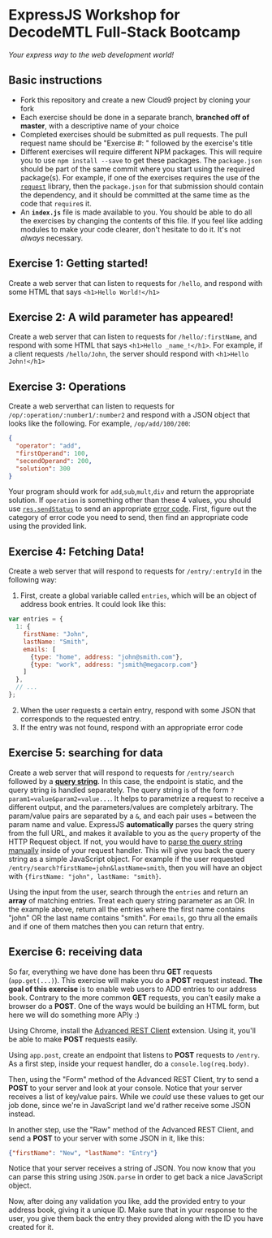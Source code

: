 # ExpressJS Workshop for DecodeMTL Full-Stack Bootcamp
*Your express way to the web development world!*

## Basic instructions
* Fork this repository and create a new Cloud9 project by cloning your fork
* Each exercise should be done in a separate branch, **branched off of master**, with a descriptive name of your choice
* Completed exercises should be submitted as pull requests. The pull request name should be "Exercise #: " followed by the exercise's title
* Different exercises will require different NPM packages. This will require you to use `npm install --save` to get these packages. The `package.json` should be part of the same commit where you start using the required package(s). For example, if one of the exercises requires the use of the [`request`](https://github.com/request/request) library, then the `package.json` for that submission should contain the dependency, and it should be committed at the same time as the code that `require`s it.
* An **`index.js`** file is made available to you. You should be able to do all the exercises by changing the contents of this file. If you feel like adding modules to make your code clearer, don't hesitate to do it. It's not *always* necessary.

## Exercise 1: Getting started!
Create a web server that can listen to requests for `/hello`, and respond with some HTML that says `<h1>Hello World!</h1>`

## Exercise 2: A wild parameter has appeared!
Create a web server that can listen to requests for `/hello/:firstName`, and respond with some HTML that says `<h1>Hello _name_!</h1>`. For example, if a client requests `/hello/John`, the server should respond with `<h1>Hello John!</h1>`

## Exercise 3: Operations
Create a web serverthat can listen to requests for `/op/:operation/:number1/:number2` and respond with a JSON object that looks like the following. For example, `/op/add/100/200`:
```json
{
  "operator": "add",
  "firstOperand": 100,
  "secondOperand": 200,
  "solution": 300
}
```
Your program should work for `add`,`sub`,`mult`,`div` and return the appropriate solution. If `operation` is something other than these 4 values, you should use [`res.sendStatus`](http://expressjs.com/4x/api.html#res.sendStatus) to send an appropriate [error code](http://www.w3.org/Protocols/rfc2616/rfc2616-sec10.html). First, figure out the category of error code you need to send, then find an appropriate code using the provided link.

## Exercise 4: Fetching Data!
Create a web server that will respond to requests for `/entry/:entryId` in the following way:
1. First, create a global variable called `entries`, which will be an object of address book entries. It could look like this:
```javascript
var entries = {
  1: {
    firstName: "John",
    lastName: "Smith",
    emails: [
      {type: "home", address: "john@smith.com"},
      {type: "work", address: "jsmith@megacorp.com"}
    ]
  },
  // ...
};
```
2. When the user requests a certain entry, respond with some JSON that corresponds to the requested entry.
3. If the entry was not found, respond with an appropriate error code

## Exercise 5: searching for data
Create a web server that will respond to requests for `/entry/search` followed by a **[query string](https://en.wikipedia.org/wiki/Query_string)**. In this case, the endpoint is static, and the query string is handled separately. The query string is of the form `?param1=value&param2=value...`. It helps to parametrize a request to receive a different output, and the parameters/values are completely arbitrary. The param/value pairs are separated by a `&`, and each pair uses `=` between the param name and value. ExpressJS **automatically** parses the query string from the full URL, and makes it available to you as the `query` property of the HTTP Request object. If not, you would have to [parse the query string manually](https://stackoverflow.com/questions/6912584/how-to-get-get-query-string-variables-in-express-js-on-node-js) inside of your request handler. This will give you back the query string as a simple JavaScript object. For example if the user requested `/entry/search?firstName=john&lastName=smith`, then you will have an object with `{firstName: "john", lastName: "smith}`.

Using the input from the user, search through the `entries` and return an **array** of matching entries. Treat each query string parameter as an OR. In the example above, return all the entries where the first name contains "john" OR the last name contains "smith". For `emails`, go thru all the emails and if one of them matches then you can return that entry.

## Exercise 6: receiving data
So far, everything we have done has been thru **GET** requests (`app.get(...)`). This exercise will make you do a **POST** request instead. **The goal of this exercise** is to enable web users to ADD entries to our address book. Contrary to the more common **GET** requests, you can't easily make a browser do a **POST**. One of the ways would be building an HTML form, but here we will do something more APIy :)

Using Chrome, install the [Advanced REST Client](https://chrome.google.com/webstore/detail/advanced-rest-client/hgmloofddffdnphfgcellkdfbfbjeloo) extension. Using it, you'll be able to make **POST** requests easily.

Using `app.post`, create an endpoint that listens to **POST** requests to `/entry`. As a first step, inside your request handler, do a `console.log(req.body)`.

Then, using the "Form" method of the Advanced REST Client, try to send a **POST** to your server and look at your console. Notice that your server receives a list of key/value pairs. While we *could* use these values to get our job done, since we're in JavaScript land we'd rather receive some JSON instead.

In another step, use the "Raw" method of the Advanced REST Client, and send a **POST** to your server with some JSON in it, like this:

```json
{"firstName": "New", "lastName": "Entry"}
```

Notice that your server receives a string of JSON. You now know that you can parse this string using `JSON.parse` in order to get back a nice JavaScript object.

Now, after doing any validation you like, add the provided entry to your address book, giving it a unique ID. Make sure that in your response to the user, you give them back the entry they provided along with the ID you have created for it.
